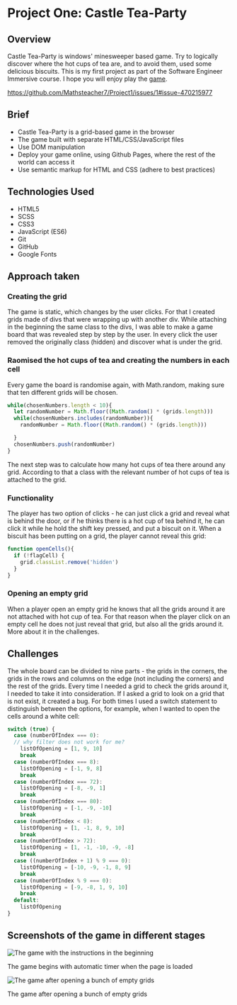 # Project One: Castle Tea-Party

## Overview

Castle Tea-Party is windows' minesweeper based game. Try to logically discover where the hot cups of tea are, and to avoid them, used some delicious biscuits.
This is my first project as part of the Software Engineer Immersive course.
I hope you will enjoy play the [game](https://mathsteacher7.github.io/Project1/).

https://github.com/Mathsteacher7/Project1/issues/1#issue-470215977


## Brief
* Castle Tea-Party is a grid-based game in the browser
* The game built with separate HTML/CSS/JavaScript files
* Use DOM manipulation
* Deploy your game online, using Github Pages, where the rest of the world can access it
* Use semantic markup for HTML and CSS (adhere to best practices)




## Technologies Used

* HTML5
* SCSS
* CSS3
* JavaScript (ES6)
* Git
* GitHub
* Google Fonts

## Approach taken
### Creating the grid
The game is static, which changes by the user clicks. For that I created  grids made of divs that were wrapping up with another div. While attaching in the beginning the same class to the divs, I was able to make a game board that was revealed step by step by the user. In every click the user removed the originally class (hidden) and discover what is under the grid.


### Raomised the hot cups of tea and creating the numbers in each cell
Every game the board is randomise again, with Math.random, making sure that ten different grids will be chosen.

```js
while(chosenNumbers.length < 10){
  let randomNumber = Math.floor((Math.random() * (grids.length)))
  while(chosenNumbers.includes(randomNumber)){
    randomNumber = Math.floor((Math.random() * (grids.length)))

  }
  chosenNumbers.push(randomNumber)
}
```


The next step was to calculate how many hot cups of tea there around any grid. According to that a class with the relevant number of hot cups of tea is attached to the grid.


### Functionality
The player has two option of clicks - he can just click a grid and reveal what is behind the door, or if he thinks there is a hot cup of tea behind it, he can click it while he hold the shift key pressed, and put a biscuit on it. When a biscuit has been putting on a grid, the player cannot reveal this grid:

```js
function openCells(){
  if (!flagCell) {
    grid.classList.remove('hidden')
  }
}
```

### Opening an empty grid
When a player open an empty grid he knows that all the grids around it are not attached with hot cup of tea. For that reason when the player click on an empty cell he does not just reveal that grid, but also all the grids around it. More about it in the challenges.


## Challenges
The whole board can be divided to nine parts - the grids in the corners, the grids in the rows and columns on the edge (not including the corners) and the rest of the grids. Every time I needed a grid to check the grids around it, I needed to take it into consideration. If I asked a grid to look on a grid that is not exist, it created a bug.
For both times I used a switch statement to distinguish between the options, for example, when I wanted to open the cells around a white cell:
```js
switch (true) {
  case (numberOfIndex === 0):
  // why filter does not work for me?
    listOfOpening = [1, 9, 10]
    break
  case (numberOfIndex === 8):
    listOfOpening = [-1, 9, 8]
    break
  case (numberOfIndex === 72):
    listOfOpening = [-8, -9, 1]
    break
  case (numberOfIndex === 80):
    listOfOpening = [-1, -9, -10]
    break
  case (numberOfIndex < 8):
    listOfOpening = [1, -1, 8, 9, 10]
    break
  case (numberOfIndex > 72):
    listOfOpening = [1, -1, -10, -9, -8]
    break
  case ((numberOfIndex + 1) % 9 === 0):
    listOfOpening = [-10, -9, -1, 8, 9]
    break
  case (numberOfIndex % 9 === 0):
    listOfOpening = [-9, -8, 1, 9, 10]
    break
  default:
    listOfOpening
}
```


## Screenshots of the game in different stages


![The game with the instructions in the beginning](https://user-images.githubusercontent.com/51882532/61528610-2304d600-aa17-11e9-818d-269ef3090a6d.png)

The game begins with automatic timer when the page is loaded


![The game after opening a bunch of empty grids](https://user-images.githubusercontent.com/51882532/61528689-56476500-aa17-11e9-9a31-f6629650d4c9.png)

The game after opening a bunch of empty grids
